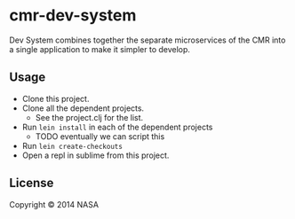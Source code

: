 # cmr-dev-system

Dev System combines together the separate microservices of the CMR into a single application to make it simpler to develop.

## Usage

  - Clone this project.
  - Clone all the dependent projects.
    - See the project.clj for the list.
  - Run `lein install` in each of the dependent projects
    - TODO eventually we can script this
  - Run `lein create-checkouts`
  - Open a repl in sublime from this project.

## License

Copyright © 2014 NASA

